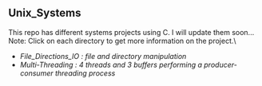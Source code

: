 ## Unix_Systems
This repo has different systems projects using C. I will update them soon...\
Note: Click on each directory to get more information on the project.\
- *File_Directions_IO : file and directory manipulation*
- *Multi-Threading : 4 threads and 3 buffers performing a producer-consumer threading process*

